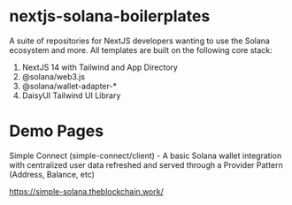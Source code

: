 # nextjs-solana-boilerplates
A suite of repositories for NextJS developers wanting to use the Solana ecosystem and more. All templates are built on the following core stack:

1. NextJS 14 with Tailwind and App Directory
2. @solana/web3.js
3. @solana/wallet-adapter-*
4. DaisyUI Tailwind UI Library


# Demo Pages
Simple Connect (simple-connect/client) - A basic Solana wallet integration with centralized user data refreshed and served through a Provider Pattern (Address, Balance, etc)

https://simple-solana.theblockchain.work/
